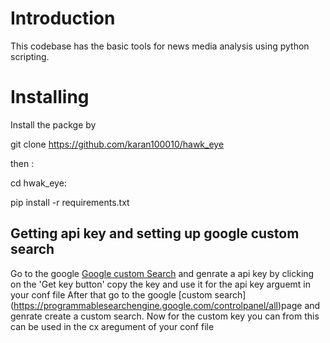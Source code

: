 # Introduction

This codebase has the basic tools for news media analysis using python scripting.

# Installing 

Install the packge by 

git clone https://github.com/karan100010/hawk_eye

then :

cd hwak_eye:

pip install -r requirements.txt


## Getting api key and setting up google custom search

Go to the google  [Google custom Search](https://developers.google.com/custom-search/v1/introduction) and genrate a api key by clicking on the 'Get key button' copy the key and use it for the api key arguemt in your conf file After that go to the google [custom search] (https://programmablesearchengine.google.com/controlpanel/all)page and genrate create a custom search. Now for the custom key you can from this can be used in the cx aregument of your conf file 


